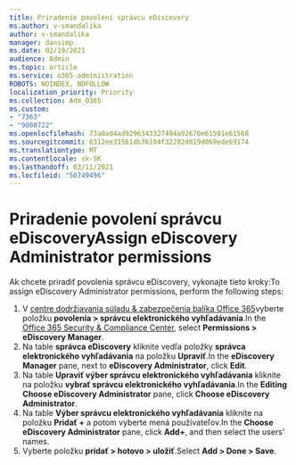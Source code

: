 ```yaml
---
title: Priradenie povolení správcu eDiscovery
ms.author: v-smandalika
author: v-smandalika
manager: dansimp
ms.date: 02/19/2021
audience: Admin
ms.topic: article
ms.service: o365-administration
ROBOTS: NOINDEX, NOFOLLOW
localization_priority: Priority
ms.collection: Adm_O365
ms.custom:
- "7363"
- "9000722"
ms.openlocfilehash: 73a0ad4ad9296343327494a92670e61501e61568
ms.sourcegitcommit: 6312ee31561db36104f32282d019d069ede69174
ms.translationtype: MT
ms.contentlocale: sk-SK
ms.lasthandoff: 03/11/2021
ms.locfileid: "50749496"
---
```

# <a name="assign-ediscovery-administrator-permissions"></a><span data-ttu-id="77961-102">Priradenie povolení správcu eDiscovery</span><span class="sxs-lookup"><span data-stu-id="77961-102">Assign eDiscovery Administrator permissions</span></span>

<span data-ttu-id="77961-103">Ak chcete priradiť povolenia správcu eDiscovery, vykonajte tieto kroky:</span><span class="sxs-lookup"><span data-stu-id="77961-103">To assign eDiscovery Administrator permissions, perform the following steps:</span></span>

1. <span data-ttu-id="77961-104">V [centre dodržiavania súladu & zabezpečenia balíka Office 365](https://sip.protection.office.com/)vyberte položku **povolenia > správcu elektronického vyhľadávania**.</span><span class="sxs-lookup"><span data-stu-id="77961-104">In the [Office 365 Security & Compliance Center](https://sip.protection.office.com/), select **Permissions > eDiscovery Manager**.</span></span>
2. <span data-ttu-id="77961-105">Na table **správca eDiscovery** kliknite vedľa položky **správca elektronického vyhľadávania** na položku **Upraviť**.</span><span class="sxs-lookup"><span data-stu-id="77961-105">In the **eDiscovery Manager** pane, next to **eDiscovery Administrator**, click **Edit**.</span></span>
3. <span data-ttu-id="77961-106">Na table **Upraviť výber správcu elektronického vyhľadávania** kliknite na položku **vybrať správcu elektronického vyhľadávania**.</span><span class="sxs-lookup"><span data-stu-id="77961-106">In the **Editing Choose eDiscovery Administrator** pane, click **Choose eDiscovery Administrator**.</span></span>
4. <span data-ttu-id="77961-107">Na table **Výber správcu elektronického vyhľadávania** kliknite na položku **Pridať +** a potom vyberte mená používateľov.</span><span class="sxs-lookup"><span data-stu-id="77961-107">In the **Choose eDiscovery Administrator** pane, click **Add+**, and then select the users' names.</span></span>
5. <span data-ttu-id="77961-108">Vyberte položku **pridať > hotovo > uložiť**.</span><span class="sxs-lookup"><span data-stu-id="77961-108">Select **Add > Done > Save**.</span></span>